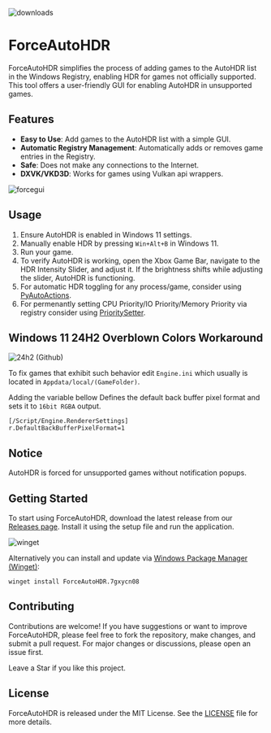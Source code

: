 ![downloads](https://img.shields.io/github/downloads/7gxycn08/ForceAutoHDR/total?label=Github+Downloads)

# ForceAutoHDR

ForceAutoHDR simplifies the process of adding games to the AutoHDR list in the Windows Registry, enabling HDR for games not officially supported. This tool offers a user-friendly GUI for enabling AutoHDR in unsupported games.

## Features

- **Easy to Use**: Add games to the AutoHDR list with a simple GUI.
- **Automatic Registry Management**: Automatically adds or removes game entries in the Registry.
- **Safe**: Does not make any connections to the Internet.
- **DXVK/VKD3D**: Works for games using Vulkan api wrappers.

![forcegui](https://github.com/7gxycn08/ForceAutoHDR/assets/121936658/8f62b984-d146-4b3e-a8ea-8ce99d834f91)

## Usage

1. Ensure AutoHDR is enabled in Windows 11 settings.
2. Manually enable HDR by pressing `Win+Alt+B` in Windows 11.
3. Run your game.
4. To verify AutoHDR is working, open the Xbox Game Bar, navigate to the HDR Intensity Slider, and adjust it. If the brightness shifts while adjusting the slider, AutoHDR is functioning.
5. For automatic HDR toggling for any process/game, consider using [PyAutoActions](https://github.com/7gxycn08/PyAutoActions/).
6. For permenantly setting CPU Priority/IO Priority/Memory Priority via registry consider using [PrioritySetter](https://github.com/7gxycn08/PrioritySetter/).

## Windows 11 24H2 Overblown Colors Workaround

![24h2 (Github)](https://github.com/user-attachments/assets/bc7124fd-d27c-49a9-a988-e567629e83ee)

To fix games that exhibit such behavior edit `Engine.ini` which usually is located in `Appdata/local/(GameFolder)`.


Adding the variable bellow Defines the default back buffer pixel format and sets it to `16bit RGBA` output.


```
[/Script/Engine.RendererSettings]
r.DefaultBackBufferPixelFormat=1
```

## Notice

AutoHDR is forced for unsupported games without notification popups.

## Getting Started

To start using ForceAutoHDR, download the latest release from our [Releases page](https://github.com/7gxycn08/ForceAutoHDR/releases). Install it using the setup file and run the application.

![winget](https://github.com/7gxycn08/ForceAutoHDR/assets/121936658/4dd2df30-da47-4dcd-9219-396709fa6f3b)


Alternatively you can install and update via [Windows Package Manager (Winget)](https://docs.microsoft.com/en-us/windows/package-manager/winget/):


`winget install ForceAutoHDR.7gxycn08`

## Contributing

Contributions are welcome! If you have suggestions or want to improve ForceAutoHDR, please feel free to fork the repository, make changes, and submit a pull request. For major changes or discussions, please open an issue first.

Leave a Star if you like this project.

## License

ForceAutoHDR is released under the MIT License. See the [LICENSE](https://github.com/7gxycn08/ForceAutoHDR/blob/main/LICENSE) file for more details.
